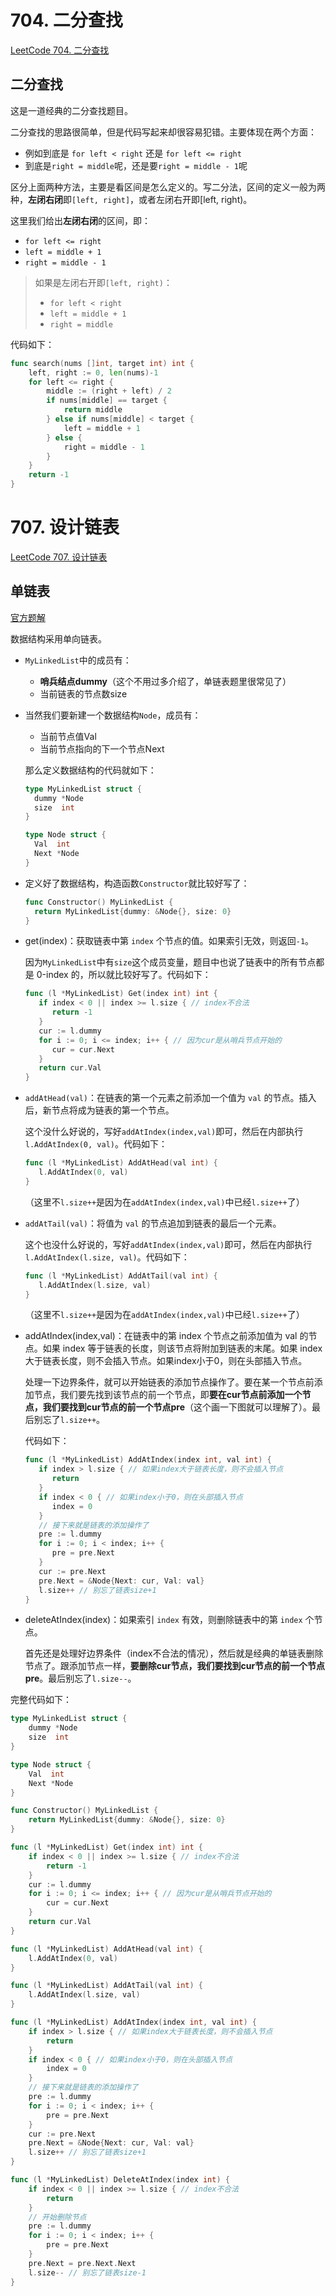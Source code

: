 # 704. 二分查找

[LeetCode 704. 二分查找](https://leetcode.cn/problems/binary-search/)

## 二分查找

这是一道经典的二分查找题目。

二分查找的思路很简单，但是代码写起来却很容易犯错。主要体现在两个方面：

- 例如到底是 `for left < right` 还是 `for left <= right`
- 到底是`right = middle`呢，还是要`right = middle - 1`呢

区分上面两种方法，主要是看区间是怎么定义的。写二分法，区间的定义一般为两种，**左闭右闭**即`[left, right]`，或者左闭右开即[left, right)。

这里我们给出**左闭右闭**的区间，即：

- `for left <= right`
- `left = middle + 1`
- `right = middle - 1`

> 如果是左闭右开即`[left, right)`：
>
> - `for left < right`
> - `left = middle + 1`
> - `right = middle`

代码如下：

```go
func search(nums []int, target int) int {
	left, right := 0, len(nums)-1
	for left <= right {
		middle := (right + left) / 2
		if nums[middle] == target {
			return middle
		} else if nums[middle] < target {
			left = middle + 1
		} else {
			right = middle - 1
		}
	}
	return -1
}
```



# 707. 设计链表

[LeetCode 707. 设计链表](https://leetcode.cn/problems/design-linked-list/)

## 单链表

[官方题解](https://leetcode.cn/problems/design-linked-list/solution/she-ji-lian-biao-by-leetcode-solution-abix/)

数据结构采用单向链表。

- `MyLinkedList`中的成员有：

  - **哨兵结点dummy**（这个不用过多介绍了，单链表题里很常见了）
  - 当前链表的节点数size

- 当然我们要新建一个数据结构`Node`，成员有：

  - 当前节点值Val
  - 当前节点指向的下一个节点Next

  那么定义数据结构的代码就如下：

  ```go
  type MyLinkedList struct {
  	dummy *Node
  	size  int
  }
  
  type Node struct {
  	Val  int
  	Next *Node
  }
  ```

- 定义好了数据结构，构造函数`Constructor`就比较好写了：

  ```go
  func Constructor() MyLinkedList {
  	return MyLinkedList{dummy: &Node{}, size: 0}
  }
  ```

- get(index)：获取链表中第 `index` 个节点的值。如果索引无效，则返回`-1`。

  因为`MyLinkedList`中有`size`这个成员变量，题目中也说了链表中的所有节点都是 0-index 的，所以就比较好写了。代码如下：

  ```go
  func (l *MyLinkedList) Get(index int) int {
     if index < 0 || index >= l.size { // index不合法
        return -1
     }
     cur := l.dummy
     for i := 0; i <= index; i++ { // 因为cur是从哨兵节点开始的
        cur = cur.Next
     }
     return cur.Val
  }
  ```

- `addAtHead(val)`：在链表的第一个元素之前添加一个值为 `val` 的节点。插入后，新节点将成为链表的第一个节点。

  这个没什么好说的，写好`addAtIndex(index,val)`即可，然后在内部执行`l.AddAtIndex(0, val)`。代码如下：

  ```go
  func (l *MyLinkedList) AddAtHead(val int) {
     l.AddAtIndex(0, val)
  }
  ```

  （这里不`l.size++`是因为在`addAtIndex(index,val)`中已经`l.size++`了）

- `addAtTail(val)`：将值为 `val` 的节点追加到链表的最后一个元素。

  这个也没什么好说的，写好`addAtIndex(index,val)`即可，然后在内部执行`l.AddAtIndex(l.size, val)`。代码如下：

  ```go
  func (l *MyLinkedList) AddAtTail(val int) {
     l.AddAtIndex(l.size, val)
  }
  ```

  （这里不`l.size++`是因为在`addAtIndex(index,val)`中已经`l.size++`了）

- addAtIndex(index,val)：在链表中的第 index 个节点之前添加值为 val  的节点。如果 index 等于链表的长度，则该节点将附加到链表的末尾。如果 index 大于链表长度，则不会插入节点。如果index小于0，则在头部插入节点。

  处理一下边界条件，就可以开始链表的添加节点操作了。要在某一个节点前添加节点，我们要先找到该节点的前一个节点，即**要在cur节点前添加一个节点，我们要找到cur节点的前一个节点pre**（这个画一下图就可以理解了）。最后别忘了`l.size++`。

  代码如下：

  ```go
  func (l *MyLinkedList) AddAtIndex(index int, val int) {
     if index > l.size { // 如果index大于链表长度，则不会插入节点
        return
     }
     if index < 0 { // 如果index小于0，则在头部插入节点
        index = 0
     }
     // 接下来就是链表的添加操作了
     pre := l.dummy
     for i := 0; i < index; i++ {
        pre = pre.Next
     }
     cur := pre.Next
     pre.Next = &Node{Next: cur, Val: val}
     l.size++ // 别忘了链表size+1
  }
  ```

- deleteAtIndex(index)：如果索引 `index` 有效，则删除链表中的第 `index` 个节点。

  首先还是处理好边界条件（index不合法的情况），然后就是经典的单链表删除节点了。跟添加节点一样，**要删除cur节点，我们要找到cur节点的前一个节点pre**。最后别忘了`l.size--`。

完整代码如下：

```go
type MyLinkedList struct {
	dummy *Node
	size  int
}

type Node struct {
	Val  int
	Next *Node
}

func Constructor() MyLinkedList {
	return MyLinkedList{dummy: &Node{}, size: 0}
}

func (l *MyLinkedList) Get(index int) int {
	if index < 0 || index >= l.size { // index不合法
		return -1
	}
	cur := l.dummy
	for i := 0; i <= index; i++ { // 因为cur是从哨兵节点开始的
		cur = cur.Next
	}
	return cur.Val
}

func (l *MyLinkedList) AddAtHead(val int) {
	l.AddAtIndex(0, val)
}

func (l *MyLinkedList) AddAtTail(val int) {
	l.AddAtIndex(l.size, val)
}

func (l *MyLinkedList) AddAtIndex(index int, val int) {
	if index > l.size { // 如果index大于链表长度，则不会插入节点
		return
	}
	if index < 0 { // 如果index小于0，则在头部插入节点
		index = 0
	}
	// 接下来就是链表的添加操作了
	pre := l.dummy
	for i := 0; i < index; i++ {
		pre = pre.Next
	}
	cur := pre.Next
	pre.Next = &Node{Next: cur, Val: val}
	l.size++ // 别忘了链表size+1
}

func (l *MyLinkedList) DeleteAtIndex(index int) {
	if index < 0 || index >= l.size { // index不合法
		return
	}
	// 开始删除节点
	pre := l.dummy
	for i := 0; i < index; i++ {
		pre = pre.Next
	}
	pre.Next = pre.Next.Next
	l.size-- // 别忘了链表size-1
}
```

 













































